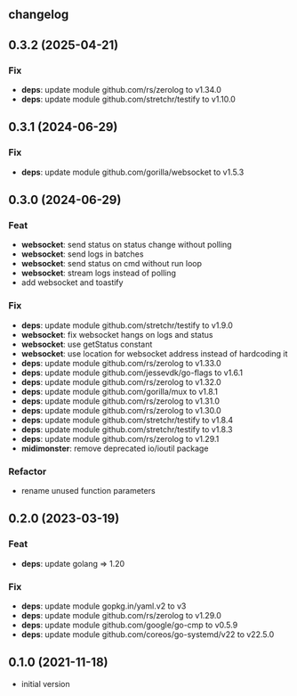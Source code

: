 ## changelog

## 0.3.2 (2025-04-21)

### Fix

- **deps**: update module github.com/rs/zerolog to v1.34.0
- **deps**: update module github.com/stretchr/testify to v1.10.0

## 0.3.1 (2024-06-29)

### Fix

- **deps**: update module github.com/gorilla/websocket to v1.5.3

## 0.3.0 (2024-06-29)

### Feat

- **websocket**: send status on status change without polling
- **websocket**: send logs in batches
- **websocket**: send status on cmd without run loop
- **websocket**: stream logs instead of polling
- add websocket and toastify

### Fix

- **deps**: update module github.com/stretchr/testify to v1.9.0
- **websocket**: fix websocket hangs on logs and status
- **websocket**: use getStatus constant
- **websocket**: use location for websocket address instead of hardcoding it
- **deps**: update module github.com/rs/zerolog to v1.33.0
- **deps**: update module github.com/jessevdk/go-flags to v1.6.1
- **deps**: update module github.com/rs/zerolog to v1.32.0
- **deps**: update module github.com/gorilla/mux to v1.8.1
- **deps**: update module github.com/rs/zerolog to v1.31.0
- **deps**: update module github.com/rs/zerolog to v1.30.0
- **deps**: update module github.com/stretchr/testify to v1.8.4
- **deps**: update module github.com/stretchr/testify to v1.8.3
- **deps**: update module github.com/rs/zerolog to v1.29.1
- **midimonster**: remove deprecated io/ioutil package

### Refactor

- rename unused function parameters

## 0.2.0 (2023-03-19)

### Feat

- **deps**: update golang => 1.20

### Fix

- **deps**: update module gopkg.in/yaml.v2 to v3
- **deps**: update module github.com/rs/zerolog to v1.29.0
- **deps**: update module github.com/google/go-cmp to v0.5.9
- **deps**: update module github.com/coreos/go-systemd/v22 to v22.5.0

## 0.1.0 (2021-11-18)

* initial version